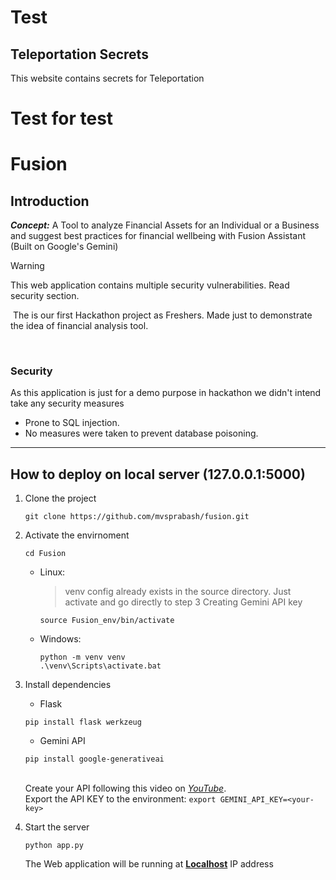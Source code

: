 # Test

## Teleportation Secrets

This website contains secrets for Teleportation


# **Test for test**

# Fusion

## Introduction

***Concept:*** A Tool to analyze Financial Assets for an Individual or a Business and suggest best practices for financial wellbeing with Fusion Assistant (Built on Google's Gemini)

>[!WARNING]
>This web application contains multiple security vulnerabilities. Read security section.

&nbsp;The is our first Hackathon project as Freshers. Made just to demonstrate the idea of financial analysis tool.

&nbsp;


### Security
As this application is just for a demo purpose in hackathon we didn't intend take any security measures
- Prone to SQL injection.
- No measures were taken to prevent database poisoning.

---

## How to deploy on local server (127.0.0.1:5000)

1. Clone the project
	```
	git clone https://github.com/mvsprabash/fusion.git
	```

2. Activate the envirnoment
    ```
	cd Fusion
	```

    - Linux:<br>
        > venv config already exists in the source directory. Just activate and go directly to step 3 Creating Gemini API key<br>
        
        ```
		source Fusion_env/bin/activate
		```
    - Windows:<br>
        ```
        python -m venv venv
        .\venv\Scripts\activate.bat
        ```


3. Install dependencies
    - Flask
    ```
	pip install flask werkzeug
	```
    - Gemini API
    ```
	pip install google-generativeai
	```
    <br> Create your API following this video on *[YouTube](https://www.youtube.com/watch?v=pTcunloZ-_o)*.
    <br> Export the API KEY to the environment: `export GEMINI_API_KEY=<your-key>`

4. Start the server
    ```
	python app.py
	```
    The Web application will be running at **[Localhost](http://127.0.0.1:5000/)** IP address



